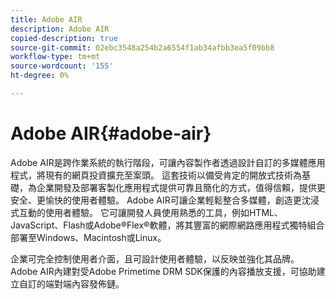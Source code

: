 ```yaml
---
title: Adobe AIR
description: Adobe AIR
copied-description: true
source-git-commit: 02ebc3548a254b2a6554f1ab34afbb3ea5f09bb8
workflow-type: tm+mt
source-wordcount: '155'
ht-degree: 0%

---
```


# Adobe AIR{#adobe-air}

Adobe AIR是跨作業系統的執行階段，可讓內容製作者透過設計自訂的多媒體應用程式，將現有的網頁投資擴充至案頭。 這套技術以備受肯定的開放式技術為基礎，為企業開發及部署客製化應用程式提供可靠且簡化的方式，值得信賴，提供更安全、更愉快的使用者體驗。 Adobe AIR可讓企業輕鬆整合多媒體，創造更沈浸式互動的使用者體驗。 它可讓開發人員使用熟悉的工具，例如HTML、JavaScript、Flash或Adobe®Flex®軟體，將其豐富的網際網路應用程式獨特組合部署至Windows、Macintosh或Linux。

企業可完全控制使用者介面，且可設計使用者體驗，以反映並強化其品牌。 Adobe AIR內建對受Adobe Primetime DRM SDK保護的內容播放支援，可協助建立自訂的端對端內容發佈鏈。
